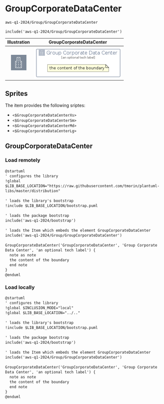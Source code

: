 # GroupCorporateDataCenter


```text
aws-q1-2024/Group/GroupCorporateDataCenter
```

```text
include('aws-q1-2024/Group/GroupCorporateDataCenter')
```



| Illustration | GroupCorporateDataCenter |
| :---: | :---: |
| ![illustration for Illustration](../../aws-q1-2024/Resource/GroupIcons/CorporateDataCenter.png) | ![illustration for GroupCorporateDataCenter](../../aws-q1-2024/Group/GroupCorporateDataCenter.Local.png) |



## Sprites
The item provides the following sriptes:

- `<$GroupCorporateDataCenterXs>`
- `<$GroupCorporateDataCenterSm>`
- `<$GroupCorporateDataCenterMd>`
- `<$GroupCorporateDataCenterLg>`





## GroupCorporateDataCenter

### Load remotely
```plantuml
@startuml
' configures the library
!global $LIB_BASE_LOCATION="https://raw.githubusercontent.com/tmorin/plantuml-libs/master/distribution"

' loads the library's bootstrap
!include $LIB_BASE_LOCATION/bootstrap.puml

' loads the package bootstrap
include('aws-q1-2024/bootstrap')

' loads the Item which embeds the element GroupCorporateDataCenter
include('aws-q1-2024/Group/GroupCorporateDataCenter')

GroupCorporateDataCenter('GroupCorporateDataCenter', 'Group Corporate Data Center', 'an optional tech label') {
  note as note
  the content of the boundary
  end note
}
@enduml
```

### Load locally
```plantuml
@startuml
' configures the library
!global $INCLUSION_MODE="local"
!global $LIB_BASE_LOCATION="../.."

' loads the library's bootstrap
!include $LIB_BASE_LOCATION/bootstrap.puml

' loads the package bootstrap
include('aws-q1-2024/bootstrap')

' loads the Item which embeds the element GroupCorporateDataCenter
include('aws-q1-2024/Group/GroupCorporateDataCenter')

GroupCorporateDataCenter('GroupCorporateDataCenter', 'Group Corporate Data Center', 'an optional tech label') {
  note as note
  the content of the boundary
  end note
}
@enduml
```

